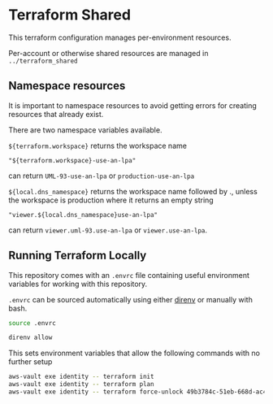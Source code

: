 # Terraform Shared

This terraform configuration manages per-environment resources.

Per-account or otherwise shared resources are managed in `../terraform_shared`

## Namespace resources
It is important to namespace resources to avoid getting errors for creating resources that already exist.

There are two namespace variables available.

`${terraform.workspace}`
returns the workspace name

```
"${terraform.workspace}-use-an-lpa"
``` 
can return `UML-93-use-an-lpa` or `production-use-an-lpa`

`${local.dns_namespace}`
returns the workspace name followed by ., unless the workspace is production where it returns an empty string

```
"viewer.${local.dns_namespace}use-an-lpa"
``` 
can return `viewer.uml-93.use-an-lpa` or `viewer.use-an-lpa`.

## Running Terraform Locally

This repository comes with an `.envrc` file containing useful environment variables for working with this repository.

`.envrc` can be sourced automatically using either [direnv](https://direnv.net) or manually with bash.

```bash
source .envrc
```

```bash
direnv allow
```

This sets environment variables that allow the following commands with no further setup

```bash
aws-vault exe identity -- terraform init
aws-vault exe identity -- terraform plan
aws-vault exe identity -- terraform force-unlock 49b3784c-51eb-668d-ac4b-3bd5b8701925
```